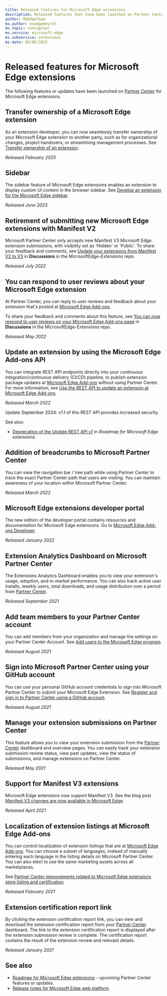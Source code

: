 ```yaml
---
title: Released features for Microsoft Edge extensions
description: Released features that have been launched on Partner Center for extension developers.
author: MSEdgeTeam
ms.author: msedgedevrel
ms.topic: conceptual
ms.service: microsoft-edge
ms.subservice: extensions
ms.date: 02/05/2025
---
```

# Released features for Microsoft Edge extensions
<!-- https://aka.ms/EdgeAddonsReleaseNotes -->

The following features or updates have been launched on [Partner Center](https://partner.microsoft.com/dashboard/microsoftedge/) for Microsoft Edge extensions.


<!-- ====================================================================== -->
## Transfer ownership of a Microsoft Edge extension

As an extension developer, you can now seamlessly transfer ownership of your Microsoft Edge extension to another party, such as for organizational changes, project handovers, or streamlining management processes.  See [Transfer ownership of an extension](../update/transfer-ownership.md).

*Released February 2025*


<!-- ====================================================================== -->
## Sidebar

The sidebar feature of Microsoft Edge extensions enables an extension to display custom UI content in the browser sidebar.  See [Develop an extension for the Microsoft Edge sidebar](../developer-guide/sidebar.md).

*Released June 2023*


<!-- ====================================================================== -->
## Retirement of submitting new Microsoft Edge extensions with Manifest V2

Microsoft Partner Center only accepts new Manifest V3 Microsoft Edge extension submissions, with visibility set as 'Hidden' or 'Public'.  To share your feedback and comments, see [Update your extensions from Manifest V2 to V3](https://github.com/microsoft/MicrosoftEdge-Extensions/discussions/27) in **Discussions** in the MicrosoftEdge-Extensions repo.

*Released July 2022*


<!-- ====================================================================== -->
## You can respond to user reviews about your Microsoft Edge extension

At Partner Center, you can reply to user reviews and feedback about your extension that's posted at [Microsoft Edge Add-ons](https://microsoftedge.microsoft.com/addons/). 

To share your feedback and comments about this feature, see [You can now respond to user reviews on your Microsoft Edge Add-ons page](https://github.com/microsoft/MicrosoftEdge-Extensions/discussions/18) in **Discussions** in the MicrosoftEdge-Extensions repo.

*Released May 2022*


<!-- ====================================================================== -->
## Update an extension by using the Microsoft Edge Add-ons API

You can integrate REST API endpoints directly into your continuous integration/continuous delivery (CI/CD) pipeline, to publish extension package updates at [Microsoft Edge Add-ons](https://microsoftedge.microsoft.com/addons/) without using Partner Center.  For more information, see [Use the REST API to update an extension at Microsoft Edge Add-ons](../update/api/using-addons-api.md).

*Released March 2022*

Update September 2024: v1.1 of this REST API provides increased security.

See also:
* [Deprecation of the Update REST API v1](../whats-new/roadmap.md#deprecation-of-the-update-rest-api-v1) in _Roadmap for Microsoft Edge extensions_.


<!-- ====================================================================== -->
## Addition of breadcrumbs to Microsoft Partner Center

You can view the navigation bar / tree path while using Partner Center to track the exact Partner Center path that users are visiting.  You can maintain awareness of your location within Microsoft Partner Center.

*Released March 2022*


<!-- ====================================================================== -->
## Microsoft Edge extensions developer portal

The new edition of the developer portal contains resources and documentation for Microsoft Edge extensions.  Go to [Microsoft Edge Add-ons Developer](https://developer.microsoft.com/microsoft-edge/extensions/).

*Released January 2022*


<!-- ====================================================================== -->
## Extension Analytics Dashboard on Microsoft Partner Center

The Extensions Analytics Dashboard enables you to view your extension's usage, adoption, and in-market performance.  You can also track active user installs, weekly users, total downloads, and usage distribution over a period from [Partner Center](https://partner.microsoft.com/dashboard/microsoftedge/).

*Released September 2021*


<!-- ====================================================================== -->
## Add team members to your Partner Center account

You can add members from your organization and manage the settings on your Partner Center Account.  See [Add users to the Microsoft Edge program](../publish/aad-account.md).

*Released August 2021*


<!-- ====================================================================== -->
## Sign into Microsoft Partner Center using your GitHub account

You can use your personal GitHub account credentials to sign into Microsoft Partner Center to submit your Microsoft Edge Extension.  See [Register and sign in to Partner Center using a GitHub account](../publish/github.md).

*Released August 2021*


<!-- ====================================================================== -->
## Manage your extension submissions on Partner Center

This feature allows you to view your extension submission from the [Partner Center](https://partner.microsoft.com/dashboard/microsoftedge/) dashboard and overview pages.  You can easily track your extension submission review status, view past updates, view the status of submissions, and manage extensions on Partner Center.

*Released May 2021*


<!-- ====================================================================== -->
## Support for Manifest V3 extensions

Microsoft Edge extensions now support Manifest V3.  See the blog post [Manifest V3 changes are now available in Microsoft Edge](https://techcommunity.microsoft.com/t5/articles/manifest-v3-changes-are-now-available-in-microsoft-edge/m-p/1780254).

*Released April 2021*


<!-- ====================================================================== -->
## Localization of extension listings at Microsoft Edge Add-ons

You can control localization of extension listings that are at [Microsoft Edge Add-ons](https://microsoftedge.microsoft.com/addons/).  You can choose a subset of languages, instead of manually entering each language in the listing details on Microsoft Partner Center.  You can also elect to use the same marketing assets across all marketplaces.

See [Partner Center improvements related to Microsoft Edge extensions store listing and certification](https://techcommunity.microsoft.com/t5/articles/partner-center-improvements-related-to-microsoft-edge-extensions/m-p/2118981).

*Released February 2021*


<!-- ====================================================================== -->
## Extension certification report link

By clicking the extension certification report link, you can view and download the extension certification report from your [Partner Center](https://partner.microsoft.com/dashboard/microsoftedge/) dashboard.  The link to the extension certification report is displayed after the extension submission review is complete.  The certification report contains the result of the extension review and relevant details.

*Released January 2021*


<!-- ====================================================================== -->
## See also

* [Roadmap for Microsoft Edge extensions](roadmap.md) - upcoming Partner Center features or updates.
* [Release notes for Microsoft Edge web platform](../../web-platform/release-notes/index.md)
